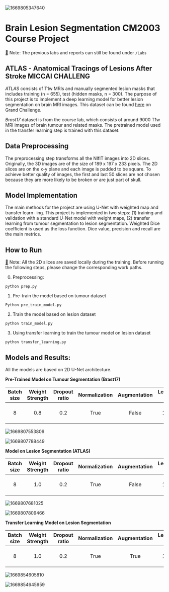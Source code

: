 ![1669805347640](image/README/1669805347640.png)

# Brain Lesion Segmentation CM2003 Course Project

[🔹]() Note: The previous labs and reports can still be found under `/Labs`

## ATLAS - Anatomical Tracings of Lesions After Stroke MICCAI CHALLENG

*ATLAS* consists of T1w MRIs and manually segmented lesion masks that includes training (n = 655), test (hidden masks, n = 300). The purpose of this project is to implement a deep learning model for better lesion segmentation on brain MRI images. This dataset can be found [here](https://atlas.grand-challenge.org/ATLAS/) on Grand Challenge.

*Brast17* dataset is from the course lab, which consists of around 9000 T1w MRI images of brain tumour and related masks. The pretrained model used in the transfer learning step is trained with this dataset.

## Data Preprocessing

The preprocessing step transforms all the NIfIT images into 2D slices. Originally, the 3D images are of the size of 189 x 197 x 233 pixels. The 2D slices are on the x-y plane and each image is padded to be square. To achieve better quality of images, the first and last 50 slices are not chosen because they are more likely to be broken or are just part of skull.

## Model Implementation

The main methods for the project are using U-Net with weighted map and transfer learn-
ing. This project is implemented in two steps: (1) training and validation with a standard
U-Net model with weight maps, (2) transfer learning from tumour segmentation to lesion
segmentation. Weighted Dice coefficient is used as the loss function. Dice value, precision
and recall are the main metrics.

## How to Run

[🔹]() Note: All the 2D slices are saved locally during the training. Before running the following steps, please change the corresponding work paths.

0. Preprocessing:

```
python prep.py
```

1. Pre-train the model based on tumour dataset

```
Python pre_train_model.py
```

2. Train the model based on lesion dataset

```
python train_model.py
```

3. Using transfer learning to train the tumour model on lesion dataset

```
python transfer_learning.py
```

## Models and Results:

All the models are based on 2D U-Net architecture.

**Pre-Trained Model on Tumour Segmentation (Brast17)**

| Batch size | Weight Strength | Dropout ratio | Normalization | Augmentation | Learning rate |         Metrics         |
| :--------: | :-------------: | :-----------: | :-----------: | :----------: | :-----------: | :---------------------: |
|     8     |       0.8       |      0.2      |     True     |    False    |     1e-4     | Dice, Precision, Recall |

![1669807553806](image/README/1669807553806.png)

![1669807788449](image/README/1669807788449.png)

**Model on Lesion Segmentation (ATLAS)**

| Batch size | Weight Strength | Dropout ratio | Normalization | Augmentation | Learning rate |         Metrics         |
| :--------: | :-------------: | :-----------: | :-----------: | :----------: | :-----------: | :---------------------: |
|     8     |       1.0       |      0.2      |     True     |    False    |     1e-4     | Dice, Precision, Recall |

![1669807681025](image/README/1669807681025.png)

![1669807809466](image/README/1669807809466.png)

**Transfer Learning Model on Lesion Segmentation**

| Batch size | Weight Strength | Dropout ratio | Normalization | Augmentation | Learning rate |         Metrics         |
| :--------: | :-------------: | :-----------: | :-----------: | :----------: | :-----------: | :---------------------: |
|     8     |       1.0       |      0.2      |     True     |     True     |     1e-5     | Dice, Precision, Recall |

![1669854605810](image/README/1669854605810.png)

![1669854645959](image/README/1669854645959.png)
